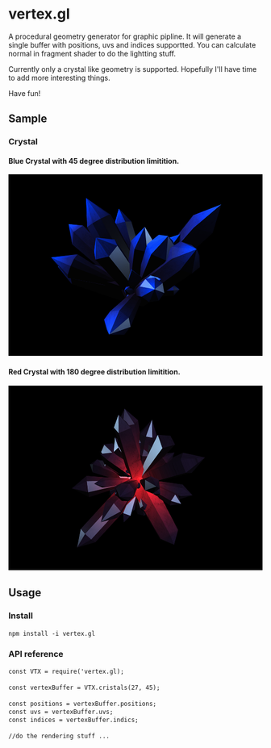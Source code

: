 # vertex.gl
A procedural geometry generator for graphic pipline. It will generate a single buffer with positions, uvs and indices supportted. You can calculate normal in fragment shader to do the lightting stuff.

Currently only a crystal like geometry is supported. Hopefully I'll have time to add more interesting things. 

Have fun!

## Sample
### Crystal
#### Blue Crystal with 45 degree distribution limitition.
![canvas-preview](https://raw.githubusercontent.com/guoweish/vertex.gl/master/samples/cristal-blue.png "uv")

#### Red Crystal with 180 degree distribution limitition.
![canvas-preview](https://raw.githubusercontent.com/guoweish/vertex.gl/master/samples/cristal-red.png "uv")

## Usage
### Install
```
npm install -i vertex.gl
```

### API reference
```
const VTX = require('vertex.gl);

const vertexBuffer = VTX.cristals(27, 45);

const positions = vertexBuffer.positions;
const uvs = vertexBuffer.uvs;
const indices = vertexBuffer.indics;

//do the rendering stuff ...
```